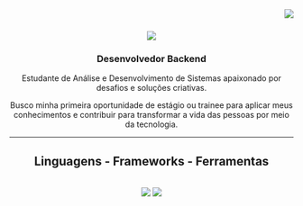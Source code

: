 <img align="right" src="https://visitor-badge.laobi.icu/badge?page_id=jonathasbatista.jonathasbatista" />

<h1 align="center">
    <img src="https://readme-typing-svg.herokuapp.com/?font=Righteous&size=35&center=true&vCenter=true&width=500&height=70&duration=4000&lines=Olá!+👋;+Eu+sou+o+Jonathas!;" />
</h1>

<h3 align="center">Desenvolvedor Backend</h3>

<div align="center">
 
Estudante de Análise e Desenvolvimento de Sistemas apaixonado por desafios e soluções criativas. 

Busco minha primeira oportunidade de estágio ou trainee para aplicar meus conhecimentos e contribuir para transformar a vida das pessoas por meio da tecnologia.

 </div>

 <hr/>
 
<h2 align="center">Linguagens - Frameworks - Ferramentas</h2>
<br/>
<div align="center">
    <img src="https://skillicons.dev/icons?i=vscode,html,css,git,github,tailwind,aws,docker,postman" />
    <img src="https://skillicons.dev/icons?i=java,spring,py,django,flask,fastapi,sklearn,tensorflow,opencv,javascript,mysql,postgres" /><br>
</div>

<br/><br/>
